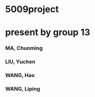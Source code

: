 # 5009project
# present by group 13
### MA, Chunming
### LIU, Yuchen
### WANG, Hao
### WANG, Liping
